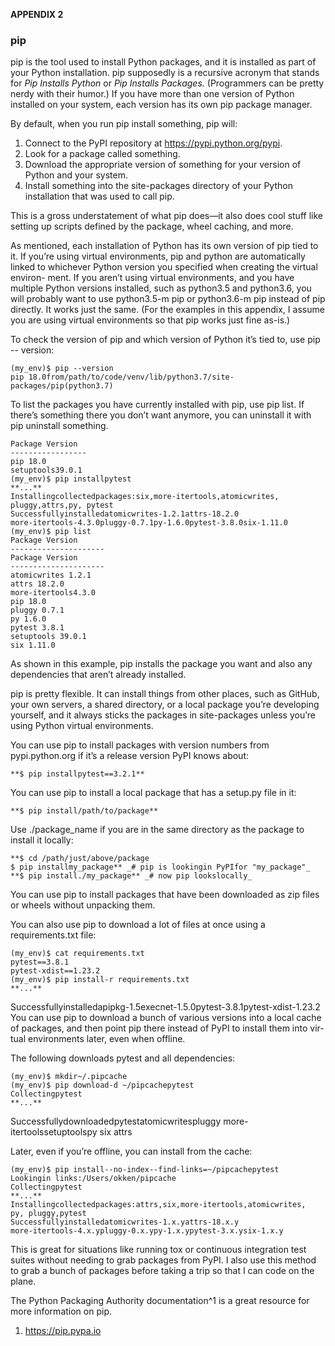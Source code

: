 **APPENDIX 2**

### pip

pip is the tool used to install Python packages, and it is installed as part of
your Python installation. pip supposedly is a recursive acronym that stands
for _Pip Installs Python_ or _Pip Installs Packages._ (Programmers can be pretty
nerdy with their humor.) If you have more than one version of Python installed
on your system, each version has its own pip package manager.

By default, when you run pip install something, pip will:

1. Connect to the PyPI repository at https://pypi.python.org/pypi.
2. Look for a package called something.
3. Download the appropriate version of something for your version of Python
and your system.
4. Install something into the site-packages directory of your Python installation
that was used to call pip. 

This is a gross understatement of what pip does—it also does cool stuff like
setting up scripts defined by the package, wheel caching, and more.

As mentioned, each installation of Python has its own version of pip tied to it.
If you’re using virtual environments, pip and python are automatically linked
to whichever Python version you specified when creating the virtual environ-
ment. If you aren’t using virtual environments, and you have multiple Python
versions installed, such as python3.5 and python3.6, you will probably want to
use python3.5-m pip or python3.6-m pip instead of pip directly. It works just the
same. (For the examples in this appendix, I assume you are using virtual
environments so that pip works just fine as-is.)


To check the version of pip and which version of Python it’s tied to, use pip --
version:

```
(my_env)$ pip --version
pip 18.0from/path/to/code/venv/lib/python3.7/site-packages/pip(python3.7)
```

To list the packages you have currently installed with pip, use pip list. If there’s
something there you don’t want anymore, you can uninstall it with pip uninstall
something.

```
Package Version
-----------------
pip 18.0
setuptools39.0.1
(my_env)$ pip installpytest
**...**
Installingcollectedpackages:six,more-itertools,atomicwrites,
pluggy,attrs,py, pytest
Successfullyinstalledatomicwrites-1.2.1attrs-18.2.0
more-itertools-4.3.0pluggy-0.7.1py-1.6.0pytest-3.8.0six-1.11.0
(my_env)$ pip list
Package Version
---------------------
Package Version
---------------------
atomicwrites 1.2.1
attrs 18.2.0
more-itertools4.3.0
pip 18.0
pluggy 0.7.1
py 1.6.0
pytest 3.8.1
setuptools 39.0.1
six 1.11.0
```

As shown in this example, pip installs the package you want and also any
dependencies that aren’t already installed.

pip is pretty flexible. It can install things from other places, such as GitHub,
your own servers, a shared directory, or a local package you’re developing
yourself, and it always sticks the packages in site-packages unless you’re using
Python virtual environments.

You can use pip to install packages with version numbers from pypi.python.org
if it’s a release version PyPI knows about:

```
**$ pip installpytest==3.2.1**
```

You can use pip to install a local package that has a setup.py file in it:


```
**$ pip install/path/to/package**
```

Use ./package_name if you are in the same directory as the package to install it
locally:

```
**$ cd /path/just/above/package
$ pip installmy_package** _# pip is lookingin PyPIfor "my_package"_
**$ pip install./my_package** _# now pip lookslocally_
```

You can use pip to install packages that have been downloaded as zip files or
wheels without unpacking them.

You can also use pip to download a lot of files at once using a requirements.txt file:

```
(my_env)$ cat requirements.txt
pytest==3.8.1
pytest-xdist==1.23.2
(my_env)$ pip install-r requirements.txt
**...**
```

Successfullyinstalledapipkg-1.5execnet-1.5.0pytest-3.8.1pytest-xdist-1.23.2
You can use pip to download a bunch of various versions into a local cache
of packages, and then point pip there instead of PyPI to install them into vir-
tual environments later, even when offline.

The following downloads pytest and all dependencies:

```
(my_env)$ mkdir~/.pipcache
(my_env)$ pip download-d ~/pipcachepytest
Collectingpytest
**...**
```

Successfullydownloadedpytestatomicwritespluggy
more-itertoolssetuptoolspy six attrs

Later, even if you’re offline, you can install from the cache:

```
(my_env)$ pip install--no-index--find-links=~/pipcachepytest
Lookingin links:/Users/okken/pipcache
Collectingpytest
**...**
Installingcollectedpackages:attrs,six,more-itertools,atomicwrites,
py, pluggy,pytest
Successfullyinstalledatomicwrites-1.x.yattrs-18.x.y
more-itertools-4.x.ypluggy-0.x.ypy-1.x.ypytest-3.x.ysix-1.x.y
```

This is great for situations like running tox or continuous integration test
suites without needing to grab packages from PyPI. I also use this method to
grab a bunch of packages before taking a trip so that I can code on the plane.


The Python Packaging Authority documentation^1 is a great resource for more
information on pip.

1. https://pip.pypa.io



